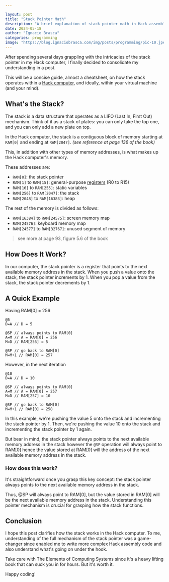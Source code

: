 ```yaml
---

layout: post  
title: "Stack Pointer Math"
description: "A brief explanation of stack pointer math in Hack assembly."
date: 2024-05-18  
author: "Ignacio Brasca"  
categories: programming  
image: "https://blog.ignaciobrasca.com/img/posts/programming/pic-10.jpeg"  
---
```


After spending several days grappling with the intricacies of the stack pointer in my Hack computer, I finally decided to consolidate my understanding in a post.

This will be a concise guide, almost a cheatsheet, on how the stack operates within a [Hack computer](https://en.wikipedia.org/wiki/Hack_computer), and ideally, within your virtual machine (and your mind).

## What's the Stack?

The stack is a data structure that operates as a LIFO (Last In, First Out) mechanism. Think of it as a stack of plates: you can only take the top one, and you can only add a new plate on top.

In the Hack computer, the stack is a contiguous block of memory starting at ``RAM[0]`` and ending at ``RAM[2047]``. *(see reference at page 136 of the book)*

This, in addition with other types of memory addresses, is what makes up the Hack computer's memory.

These addresses are:

- ``RAM[0]``: the stack pointer
- ``RAM[1]`` to ``RAM[15]``: general-purpose [registers](https://en.wikipedia.org/wiki/Processor_register) (R0 to R15)
- ``RAM[16]`` to ``RAM[255]``: static variables
- ``RAM[256]`` to ``RAM[2047]``: the stack
- ``RAM[2048]`` to ``RAM[16383]``: heap

The rest of the memory is divided as follows:
- ``RAM[16384]`` to ``RAM[24575]``: screen memory map
- ``RAM[24576]``: keyboard memory map
- ``RAM[24577]`` to ``RAM[32767]``: unused segment of memory

> see more at page 93, figure 5.6 of the book

## How Does It Work?

In our computer, the stack pointer is a register that points to the next available memory address in the stack. When you push a value onto the stack, the stack pointer increments by 1. When you pop a value from the stack, the stack pointer decrements by 1.

## A Quick Example

Having RAM[0] = 256

```assembly
@5
D=A // D = 5

@SP // always points to RAM[0]
A=M // A = RAM[0] = 256
M=D // RAM[256] = 5

@SP // go back to RAM[0]
M=M+1 // RAM[0] = 257
```

However, in the next iteration

```assembly
@10
D=A // D = 10

@SP // always points to RAM[0]
A=M // A = RAM[0] = 257
M=D // RAM[257] = 10

@SP // go back to RAM[0]
M=M+1 // RAM[0] = 258
```

In this example, we're pushing the value 5 onto the stack and incrementing the stack pointer by 1. Then, we're pushing the value 10 onto the stack and incrementing the stack pointer by 1 again.

But bear in mind, the stack pointer always points to the next available memory address in the stack however the ``@SP`` operation will always point to RAM[0] hence the value stored at RAM[0] will the address of the next available memory address in the stack.

### How does this work?

It's straightforward once you grasp this key concept: the stack pointer always points to the next available memory address in the stack. 

Thus, @SP will always point to RAM[0], but the value stored in RAM[0] will be the next available memory address in the stack.
Understanding this pointer mechanism is crucial for grasping how the stack functions.

## Conclusion

I hope this post clarifies how the stack works in the Hack computer. To me, understanding of the full mechanism of the stack pointer was a game-changer since enabled me to write more complex Hack assembly code and also understand what's going on under the hook.

Take care with The Elements of Computing Systems since it's a heavy lifting book that can suck you in for hours. But it's worth it.

Happy coding!
